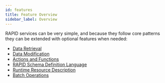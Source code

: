 ```yaml
---
id: features
title: Feature Overview
sidebar_label: Overview
---
```


RAPID services can be very simple,
and because they follow core patterns they can be extended with optional features when needed:

- [Data Retrieval](../rapid-pro-read.md)
- [Data Modification](../rapid-pro-data_modification.md)
- [Actions and Functions](../rapid-pro-operations.md)
- [RAPID Schema Definition Language](../rsdl/rapid-pro-rsdl-intro.md)
- [Runtime Resource Description](./rapid-pro-resource_description.md)
- [Batch Operations](./rapid-pro-batch.md)

<!--
-   [Asynchronous Requests](./rapid-pro-asynchronous_requests.md)
-   [Delta Queries](./rapid-pro-delta_queries.md)
-   [Delta Updates](./rapid-pro-delta_updates.md)
-   [Aggregation Extensions](./rapid-pro-aggregation_extensions.md)
-->
